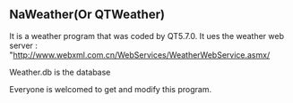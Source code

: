 ## NaWeather(Or QTWeather)
It is a weather program that was coded by QT5.7.0.
It ues the weather web server : "http://www.webxml.com.cn/WebServices/WeatherWebService.asmx/

Weather.db is the database

Everyone is welcomed to get and modify this program.
